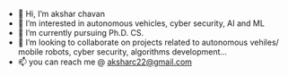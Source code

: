 - 👋 Hi, I’m akshar chavan
- 👀 I’m interested in autonomous vehicles, cyber security, AI and ML
- 🌱 I’m currently pursuing Ph.D. CS.
- 💞️ I’m looking to collaborate on projects related to autonomous vehiles/ mobile robots, cyber security, algorithms development...
- 📫 you can reach me @ aksharc22@gmail.com

<!---
aksharc2/aksharc2 is a ✨ special ✨ repository because its `README.md` (this file) appears on your GitHub profile.
You can click the Preview link to take a look at your changes.
--->
